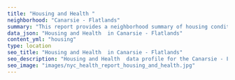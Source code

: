 ```yaml
---
title: "Housing and Health "
neighborhood: "Canarsie - Flatlands"
summary: "This report provides a neighborhood summary of housing conditions and related health outcomes. It also describes population characteristics that can increase vulnerability to housing hazards."
data_json: "Housing and Health  in Canarsie - Flatlands"
content_yml: "housing"
type: location
seo_title: "Housing and Health  in Canarsie - Flatlands"
seo_description: "Housing and Health  data profile for the Canarsie - Flatlands neighborhood of NYC."
seo_image: "images/nyc_health_report_housing_and_health.jpg"
---
```

